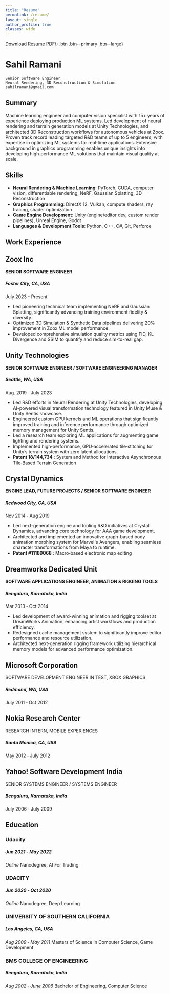 ```yaml
---
title: "Resume"
permalink: /resume/
layout: single
author_profile: true
classes: wide
---
```


[Download Resume PDF](/assets/files/ramani_ml.pdf){: .btn .btn--primary .btn--large}

# Sahil Ramani

```
Senior Software Engineer
Neural Rendering, 3D Reconstruction & Simulation
sahilramani@gmail.com
```
## Summary

Machine learning engineer and computer vision specialist with 15+ years of experience deploying production ML systems. Led development of neural rendering and terrain generation models at Unity Technologies, and architected 3D Reconstruction workflows for autonomous vehicles at Zoox. Proven track record leading targeted R&D teams of up to 5 engineers, with expertise in optimizing ML systems for real‑time applications. Extensive background in graphics programming enables unique insights into developing high‑performance ML solutions that maintain visual quality at scale.

## Skills

- **Neural Rendering & Machine Learning**: PyTorch, CUDA, computer vision, differentiable rendering, NeRF, Gaussian Splatting, 3D Reconstruction
- **Graphics Programming**: DirectX 12, Vulkan, compute shaders, ray tracing, shader optimization
- **Game Engine Development**: Unity (engine/editor dev, custom render pipelines), Unreal Engine, Godot
- **Languages & Development Tools**: Python, C++, C#, Git, Perforce

## Work Experience

## Zoox Inc
**SENIOR SOFTWARE ENGINEER**
##### Foster City, CA, USA
July 2023 - Present
- Led pioneering technical team implementing NeRF and Gaussian Splatting, significantly advancing training environment fidelity & diversity.
- Optimized 3D Simulation & Synthetic Data pipelines delivering 20% improvement in Zoox ML model performance.
- Developed comprehensive simulation quality metrics using FID, KL Divergence and SSIM to quantify and reduce sim-to-real gap.

## Unity Technologies 
**SENIOR SOFTWARE ENGINEER / SOFTWARE ENGINEERING MANAGER** 
##### Seattle, WA, USA
Aug. 2019 ‑ July 2023

- Led R&D efforts in Neural Rendering at Unity Technologies, developing AI-powered visual transformation technology featured in Unity Muse & Unity Sentis showcase.
- Engineered custom GPU kernels and ML operations that significantly improved training and inference performance through optimized memory management for Unity Sentis.
- Led a research team exploring ML applications for augmenting game lighting and rendering systems.
- Implemented high‑performance, GPU‑accelerated tile‑stitching for Unity’s terrain system with zero latent allocations.
- **Patent 18/144,734** : System and Method for Interactive Asynchronous Tile‑Based Terrain Generation

## Crystal Dynamics 
**ENGINE LEAD, FUTURE PROJECTS / SENIOR SOFTWARE ENGINEER** 
##### Redwood City, CA, USA
Nov 2014 ‑ Aug 2019

- Led next-generation engine and tooling R&D initiatives at Crystal Dynamics, advancing core technology for AAA game development. 
- Architected and implemented an innovative graph-based body animation morphing system for Marvel's Avengers, enabling seamless character transformations from Maya to runtime. 
- **Patent #11189068** : Macro‑based electronic map editing

## Dreamworks Dedicated Unit 
**SOFTWARE APPLICATIONS ENGINEER, ANIMATION & RIGGING TOOLS** 
##### Bengaluru, Karnataka, India
Mar 2013 ‑ Oct 2014

- Led development of award-winning animation and rigging toolset at DreamWorks Animation, enhancing artist workflows and production efficiency.
- Redesigned cache management system to significantly improve editor performance and resource utilization.
- Architected next-generation rigging framework utilizing hierarchical memory models for advanced performance optimization.

## Microsoft Corporation 
SOFTWARE DEVELOPMENT ENGINEER IN TEST, XBOX GRAPHICS 
##### Redmond, WA, USA
July 2011 ‑ Oct 2012

## Nokia Research Center 
RESEARCH INTERN, MOBILE EXPERIENCES 
##### Santa Monica, CA, USA
May 2012 ‑ July 2012

## Yahoo! Software Development India 
SENIOR SYSTEMS ENGINEER / SYSTEMS ENGINEER 
##### Bengaluru, Karnataka, India
July 2006 ‑ July 2009

## Education

### Udacity 
##### Jun 2021 ‑ May 2022
_Online_
Nanodegree, AI For Trading 

### UDACITY 
##### Jun 2020 ‑ Oct 2020
_Online_
Nanodegree, Deep Learning 

### UNIVERSITY OF SOUTHERN CALIFORNIA
##### Los Angeles, CA, USA
_Aug 2009 ‑ May 2011_
Masters of Science in Computer Science, Game Development  

### BMS COLLEGE OF ENGINEERING 
##### Bengaluru, Karnataka, India
_Aug 2002 ‑ June 2006_
Bachelor of Engineering, Computer Science 
